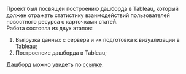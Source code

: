 Проект был посвящён построению дашборда в Tableau, который должен отражать статистику взаимодействий пользователей новостного ресурса с карточками статей. \
Работа состояла из двух этапов: 
  1. Выгрузка данных с сервера и их подготовка к визуализации в Tableau;
  2. Построенеие дашборда в Tableau; 

Дашборд можно увидеть по [ссылке](https://public.tableau.com/app/profile/maxim4397/viz/Buranov_Userinteractionwitharticles/Dashboard1).
